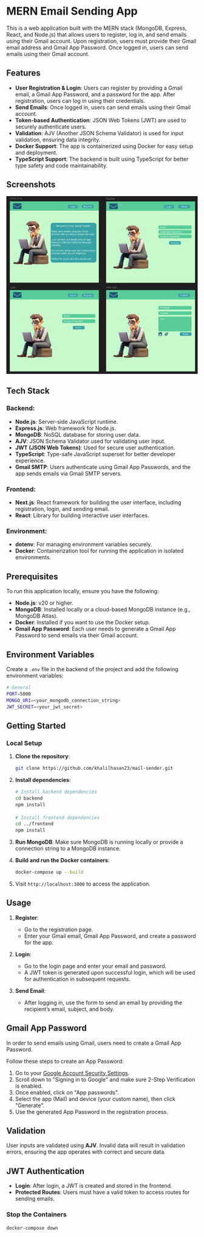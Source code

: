# MERN Email Sending App

This is a web application built with the MERN stack (MongoDB, Express, React, and Node.js) that allows users to register, log in, and send emails using their Gmail account. Upon registration, users must provide their Gmail email address and Gmail App Password. Once logged in, users can send emails using their Gmail account.

## Features

- **User Registration & Login**: Users can register by providing a Gmail email, a Gmail App Password, and a password for the app. After registration, users can log in using their credentials.
- **Send Emails**: Once logged in, users can send emails using their Gmail account.
- **Token-based Authentication**: JSON Web Tokens (JWT) are used to securely authenticate users.
- **Validation**: AJV (Another JSON Schema Validator) is used for input validation, ensuring data integrity.
- **Docker Support**: The app is containerized using Docker for easy setup and deployment.
- **TypeScript Support**: The backend is built using TypeScript for better type safety and code maintainability.

## Screenshots

![Pages](https://github.com/khalilhasan23/mail-sender/blob/main/Screenshots/Screenshots.PNG)



## Tech Stack

### Backend:
- **Node.js**: Server-side JavaScript runtime.
- **Express.js**: Web framework for Node.js.
- **MongoDB**: NoSQL database for storing user data.
- **AJV**: JSON Schema Validator used for validating user input.
- **JWT (JSON Web Tokens)**: Used for secure user authentication.
- **TypeScript**: Type-safe JavaScript superset for better developer experience.
- **Gmail SMTP**: Users authenticate using Gmail App Passwords, and the app sends emails via Gmail SMTP servers.

### Frontend:
- **Next.js**: React framework for building the user interface, including registration, login, and sending email.
- **React**: Library for building interactive user interfaces.
  
### Environment:
- **dotenv**: For managing environment variables securely.
- **Docker**: Containerization tool for running the application in isolated environments.

## Prerequisites

To run this application locally, ensure you have the following:

- **Node.js**: v20 or higher.
- **MongoDB**: Installed locally or a cloud-based MongoDB instance (e.g., MongoDB Atlas).
- **Docker**: Installed if you want to use the Docker setup.
- **Gmail App Password**: Each user needs to generate a Gmail App Password to send emails via their Gmail account.

## Environment Variables

Create a `.env` file in the backend of the project and add the following environment variables:

```bash
# General
PORT=5000
MONGO_URI=<your_mongodb_connection_string>
JWT_SECRET=<your_jwt_secret>

```

## Getting Started

### Local Setup

1. **Clone the repository**:
   ```bash
   git clone https://github.com/khalilhasan23/mail-sender.git

   ```

2. **Install dependencies**:
   ```bash
   # Install backend dependencies
   cd backend
   npm install

   # Install frontend dependencies
   cd ../frontend
   npm install
   ```

3. **Run MongoDB**:
   Make sure MongoDB is running locally or provide a connection string to a MongoDB instance.


4. **Build and run the Docker containers**:
   ```bash
   docker-compose up --build
   ```

3. Visit `http://localhost:3000` to access the application.

## Usage

1. **Register**:
   - Go to the registration page.
   - Enter your Gmail email, Gmail App Password, and create a password for the app.
   
2. **Login**:
   - Go to the login page and enter your email and password.
   - A JWT token is generated upon successful login, which will be used for authentication in subsequent requests.

3. **Send Email**:
   - After logging in, use the form to send an email by providing the recipient’s email, subject, and body.

## Gmail App Password

In order to send emails using Gmail, users need to create a Gmail App Password.

Follow these steps to create an App Password:
1. Go to your [Google Account Security Settings](https://myaccount.google.com/security).
2. Scroll down to "Signing in to Google" and make sure 2-Step Verification is enabled.
3. Once enabled, click on "App passwords".
4. Select the app (Mail) and device (your custom name), then click "Generate".
5. Use the generated App Password in the registration process.

## Validation

User inputs are validated using **AJV**. Invalid data will result in validation errors, ensuring the app operates with correct and secure data.

## JWT Authentication

- **Login**: After login, a JWT is created and stored in the frontend.
- **Protected Routes**: Users must have a valid token to access routes for sending emails.


### Stop the Containers

```bash
docker-compose down
```
